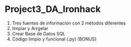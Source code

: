 # Project3_DA_Ironhack


1. Tres fuentes de información con 2 métodos diferentes
2. limpiar y Arrgelar
3. Crear Base de Datos SQL
4. Código limpio y funcional (.py) (BONUS)
